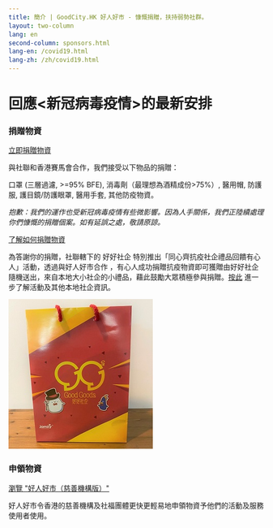 ```yaml
---
title: 簡介 | GoodCity.HK 好人好市 - 慷慨捐贈，扶持弱勢社群。
layout: two-column
lang: en
second-column: sponsors.html
lang-en: /covid19.html
lang-zh: /zh/covid19.html
---
```


# 回應<新冠病毒疫情>的最新安排

### 捐贈物資

<a href="/redir.html?app=donor&ln=zh-tw" class="button large">⽴即捐贈物資</a>

與社聯和香港賽馬會合作，我們接受以下物品的捐贈：

口罩 (三層過濾, >=95% BFE), 消毒劑（最理想為酒精成份>75%）, 醫用帽, 防護服, 護目鏡/防護眼罩, 醫用手套, 其他防疫物資。

_抱歉：我們的運作也受新冠病毒疫情有些微影響。因為人手關係，我們正陸續處理你們慷慨的捐贈個案。如有延誤之處，敬請原諒。_

[了解如何捐贈物資](/zh/about.html)

為答謝你的捐贈，社聯轄下的 好好社企 特別推出「同心齊抗疫社企禮品回饋有心人」活動，透過與好人好市合作 ，有心人成功捐贈抗疫物資即可獲贈由好好社企隨機送出，來自本地大小社企的小禮品，藉此鼓勵大眾積極參與捐贈。[按此](https://www.goodgoods.hk/zh-hant/content/goodpresentforgoodpeople-chi) 進一步了解活動及其他本地社企資訊。

<img src="/assets/images/good-goods-gift-bag.jpg" alt="Good goods gift bag">

### 申領物資

<a href="https://charities.goodcity.hk?ln=zh-tw" class="button large">瀏覽 "好人好巿（慈善機構版）"</a>

好人好巿令香港的慈善機構及社福團體更快更輕易地申領物資予他們的活動及服務使用者使用。
